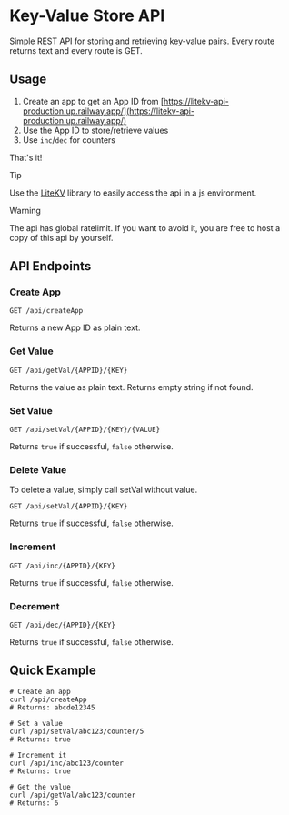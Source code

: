 # Key-Value Store API

Simple REST API for storing and retrieving key-value pairs. Every route returns text and every route is GET.


## Usage

1. Create an app to get an App ID from [https://litekv-api-production.up.railway.app/](https://litekv-api-production.up.railway.app/)
2. Use the App ID to store/retrieve values
3. Use `inc`/`dec` for counters

That's it!

> [!Tip]
> Use the [LiteKV](https://www.npmjs.org/package/litekv) library to easily access the api in a js environment.


> [!Warning]
> The api has global ratelimit. If you want to avoid it, you are free to host a copy of this api by yourself.

## API Endpoints

### Create App

```curl
GET /api/createApp
```

Returns a new App ID as plain text.

### Get Value

```curl
GET /api/getVal/{APPID}/{KEY}
```

Returns the value as plain text. Returns empty string if not found.

### Set Value

```curl
GET /api/setVal/{APPID}/{KEY}/{VALUE}
```

Returns `true` if successful, `false` otherwise.

### Delete Value

To delete a value, simply call setVal without value.

```curl
GET /api/setVal/{APPID}/{KEY}
```

Returns `true` if successful, `false` otherwise.

### Increment

```curl
GET /api/inc/{APPID}/{KEY}
```

Returns `true` if successful, `false` otherwise.

### Decrement

```curl
GET /api/dec/{APPID}/{KEY}
```

Returns `true` if successful, `false` otherwise.

## Quick Example

```curlbash
# Create an app
curl /api/createApp
# Returns: abcde12345

# Set a value
curl /api/setVal/abc123/counter/5
# Returns: true

# Increment it
curl /api/inc/abc123/counter
# Returns: true

# Get the value
curl /api/getVal/abc123/counter
# Returns: 6
```
